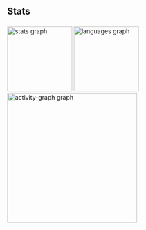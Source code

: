 <h2 align="left">Stats</h2>

###

<div align="left">
  <img src="https://github-readme-stats.vercel.app/api?username=lacerdence&hide_title=false&hide_rank=false&show_icons=true&include_all_commits=true&count_private=true&disable_animations=false&theme=gruvbox&locale=en&hide_border=false&order=1" height="150" alt="stats graph"  />
  <img src="https://github-readme-stats.vercel.app/api/top-langs?username=lacerdence&locale=en&hide_title=false&layout=compact&card_width=320&langs_count=5&theme=gruvbox&hide_border=false&order=2" height="150" alt="languages graph"  />
  <img src="https://github-readme-activity-graph.vercel.app/graph?username=lacerdence&radius=16&theme=gruvbox&area=true&order=5" height="300" alt="activity-graph graph"  />
</div>

###

